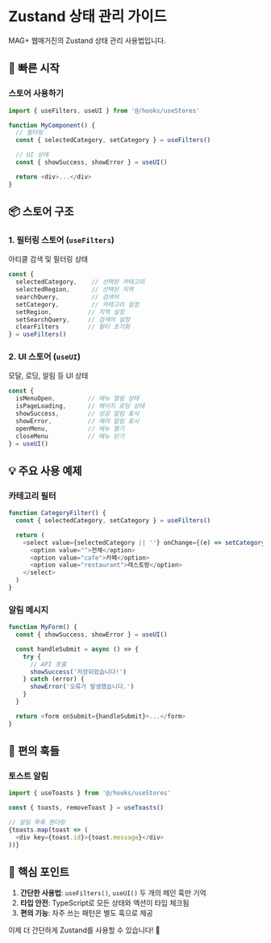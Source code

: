 # Zustand 상태 관리 가이드

MAG+ 웹매거진의 Zustand 상태 관리 사용법입니다.

## 🚀 빠른 시작

### 스토어 사용하기

```typescript
import { useFilters, useUI } from '@/hooks/useStores'

function MyComponent() {
  // 필터링
  const { selectedCategory, setCategory } = useFilters()

  // UI 상태
  const { showSuccess, showError } = useUI()

  return <div>...</div>
}
```

## 📦 스토어 구조

### 1. 필터링 스토어 (`useFilters`)

아티클 검색 및 필터링 상태

```typescript
const {
  selectedCategory,    // 선택된 카테고리
  selectedRegion,      // 선택된 지역
  searchQuery,         // 검색어
  setCategory,         // 카테고리 설정
  setRegion,          // 지역 설정
  setSearchQuery,     // 검색어 설정
  clearFilters        // 필터 초기화
} = useFilters()
```

### 2. UI 스토어 (`useUI`)

모달, 로딩, 알림 등 UI 상태

```typescript
const {
  isMenuOpen,         // 메뉴 열림 상태
  isPageLoading,      // 페이지 로딩 상태
  showSuccess,        // 성공 알림 표시
  showError,          // 에러 알림 표시
  openMenu,           // 메뉴 열기
  closeMenu           // 메뉴 닫기
} = useUI()
```

## 💡 주요 사용 예제

### 카테고리 필터

```typescript
function CategoryFilter() {
  const { selectedCategory, setCategory } = useFilters()

  return (
    <select value={selectedCategory || ''} onChange={(e) => setCategory(e.target.value)}>
      <option value="">전체</option>
      <option value="cafe">카페</option>
      <option value="restaurant">레스토랑</option>
    </select>
  )
}
```

### 알림 메시지

```typescript
function MyForm() {
  const { showSuccess, showError } = useUI()

  const handleSubmit = async () => {
    try {
      // API 호출
      showSuccess('저장되었습니다!')
    } catch (error) {
      showError('오류가 발생했습니다.')
    }
  }

  return <form onSubmit={handleSubmit}>...</form>
}
```

## 🔧 편의 훅들

### 토스트 알림

```typescript
import { useToasts } from '@/hooks/useStores'

const { toasts, removeToast } = useToasts()

// 알림 목록 렌더링
{toasts.map(toast => (
  <div key={toast.id}>{toast.message}</div>
))}
```

## 🎯 핵심 포인트

1. **간단한 사용법**: `useFilters()`, `useUI()` 두 개의 메인 훅만 기억
2. **타입 안전**: TypeScript로 모든 상태와 액션이 타입 체크됨
3. **편의 기능**: 자주 쓰는 패턴은 별도 훅으로 제공

이제 더 간단하게 Zustand를 사용할 수 있습니다! 🎉
